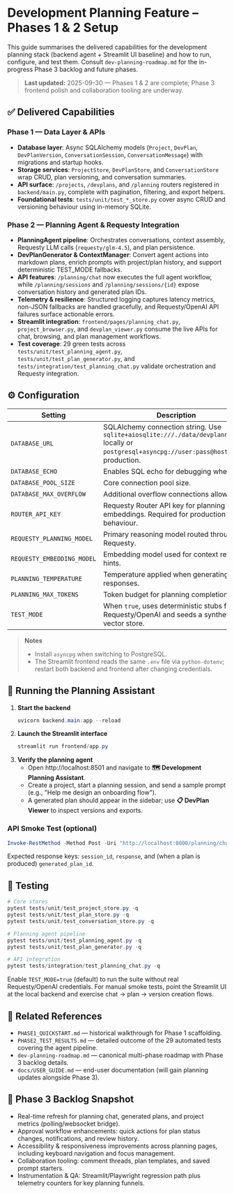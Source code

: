 # Development Planning Feature – Phases 1 & 2 Setup

This guide summarises the delivered capabilities for the development planning stack (backend agent + Streamlit UI baseline) and how to run, configure, and test them. Consult `dev-planning-roadmap.md` for the in-progress Phase 3 backlog and future phases.

> **Last updated:** 2025-09-30 — Phases 1 & 2 are complete; Phase 3 frontend polish and collaboration tooling are underway.

## ✅ Delivered Capabilities

### Phase 1 — Data Layer & APIs

- **Database layer**: Async SQLAlchemy models (`Project`, `DevPlan`, `DevPlanVersion`, `ConversationSession`, `ConversationMessage`) with migrations and startup hooks.
- **Storage services**: `ProjectStore`, `DevPlanStore`, and `ConversationStore` wrap CRUD, plan versioning, and conversation summaries.
- **API surface**: `/projects`, `/devplans`, and `/planning` routers registered in `backend/main.py`, complete with pagination, filtering, and export helpers.
- **Foundational tests**: `tests/unit/test_*_store.py` cover async CRUD and versioning behaviour using in-memory SQLite.

### Phase 2 — Planning Agent & Requesty Integration

- **PlanningAgent pipeline**: Orchestrates conversations, context assembly, Requesty LLM calls (`requesty/glm-4.5`), and plan persistence.
- **DevPlanGenerator & ContextManager**: Convert agent actions into markdown plans, enrich prompts with project/plan history, and support deterministic TEST_MODE fallbacks.
- **API features**: `/planning/chat` now executes the full agent workflow, while `/planning/sessions` and `/planning/sessions/{id}` expose conversation history and generated plan IDs.
- **Telemetry & resilience**: Structured logging captures latency metrics, non-JSON fallbacks are handled gracefully, and Requesty/OpenAI API failures surface actionable errors.
- **Streamlit integration**: `frontend/pages/planning_chat.py`, `project_browser.py`, and `devplan_viewer.py` consume the live APIs for chat, browsing, and plan management workflows.
- **Test coverage**: 29 green tests across `tests/unit/test_planning_agent.py`, `tests/unit/test_plan_generator.py`, and `tests/integration/test_planning_chat.py` validate orchestration and Requesty integration.

## ⚙️ Configuration

| Setting | Description | Default |
|---------|-------------|---------|
| `DATABASE_URL` | SQLAlchemy connection string. Use `sqlite+aiosqlite:///./data/devplanning.db` locally or `postgresql+asyncpg://user:pass@host/db` in production. | `sqlite+aiosqlite:///./data/devplanning.db` |
| `DATABASE_ECHO` | Enables SQL echo for debugging when `true`. | `false` |
| `DATABASE_POOL_SIZE` | Core connection pool size. | `5` |
| `DATABASE_MAX_OVERFLOW` | Additional overflow connections allowed. | `10` |
| `ROUTER_API_KEY` | Requesty Router API key for planning + embeddings. Required for production agent behaviour. | _(empty)_ |
| `REQUESTY_PLANNING_MODEL` | Primary reasoning model routed through Requesty. | `requesty/glm-4.5` |
| `REQUESTY_EMBEDDING_MODEL` | Embedding model used for context retrieval hints. | `requesty/embedding-001` |
| `PLANNING_TEMPERATURE` | Temperature applied when generating agent responses. | `0.4` |
| `PLANNING_MAX_TOKENS` | Token budget for planning completions. | `2200` |
| `TEST_MODE` | When `true`, uses deterministic stubs for Requesty/OpenAI and seeds a synthetic vector store. | `true` in `.env.example` |

> **Notes**
> - Install `asyncpg` when switching to PostgreSQL.
> - The Streamlit frontend reads the same `.env` file via `python-dotenv`; restart both backend and frontend after changing credentials.

## 🚀 Running the Planning Assistant

1. **Start the backend**
   ```powershell
   uvicorn backend.main:app --reload
   ```
2. **Launch the Streamlit interface**
   ```powershell
   streamlit run frontend/app.py
   ```
3. **Verify the planning agent**
   - Open http://localhost:8501 and navigate to **🗺️ Development Planning Assistant**.
   - Create a project, start a planning session, and send a sample prompt (e.g., "Help me design an onboarding flow").
   - A generated plan should appear in the sidebar; use **📋 DevPlan Viewer** to inspect versions and exports.

### API Smoke Test (optional)

```powershell
Invoke-RestMethod -Method Post -Uri "http://localhost:8000/planning/chat" -ContentType "application/json" -Body '{"message":"Draft a plan for adding analytics", "project_id":null}'
```

Expected response keys: `session_id`, `response`, and (when a plan is produced) `generated_plan_id`.

## 🧪 Testing

```powershell
# Core stores
pytest tests/unit/test_project_store.py -q
pytest tests/unit/test_plan_store.py -q
pytest tests/unit/test_conversation_store.py -q

# Planning agent pipeline
pytest tests/unit/test_planning_agent.py -q
pytest tests/unit/test_plan_generator.py -q

# API integration
pytest tests/integration/test_planning_chat.py -q
```

Enable `TEST_MODE=true` (default) to run the suite without real Requesty/OpenAI credentials. For manual smoke tests, point the Streamlit UI at the local backend and exercise chat → plan → version creation flows.

## 🔗 Related References

- `PHASE1_QUICKSTART.md` — historical walkthrough for Phase 1 scaffolding.
- `PHASE2_TEST_RESULTS.md` — detailed outcome of the 29 automated tests covering the agent pipeline.
- `dev-planning-roadmap.md` — canonical multi-phase roadmap with Phase 3 backlog details.
- `docs/USER_GUIDE.md` — end-user documentation (will gain planning updates alongside Phase 3).

## 🚧 Phase 3 Backlog Snapshot

- Real-time refresh for planning chat, generated plans, and project metrics (polling/websocket bridge).
- Approval workflow enhancements: quick actions for plan status changes, notifications, and review history.
- Accessibility & responsiveness improvements across planning pages, including keyboard navigation and focus management.
- Collaboration tooling: comment threads, plan templates, and saved prompt starters.
- Instrumentation & QA: Streamlit/Playwright regression path plus telemetry counters for key planning funnels.
